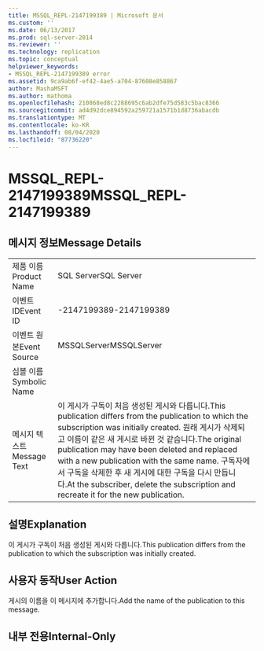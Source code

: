 ```yaml
---
title: MSSQL_REPL-2147199389 | Microsoft 문서
ms.custom: ''
ms.date: 06/13/2017
ms.prod: sql-server-2014
ms.reviewer: ''
ms.technology: replication
ms.topic: conceptual
helpviewer_keywords:
- MSSQL_REPL-2147199389 error
ms.assetid: 9ca9ab6f-ef42-4ae5-a704-87608e858867
author: MashaMSFT
ms.author: mathoma
ms.openlocfilehash: 210868ed8c2288695c6ab2dfe75d583c5bac8366
ms.sourcegitcommit: ad4d92dce894592a259721a1571b1d8736abacdb
ms.translationtype: MT
ms.contentlocale: ko-KR
ms.lasthandoff: 08/04/2020
ms.locfileid: "87736220"
---
```

# <a name="mssql_repl-2147199389"></a><span data-ttu-id="22070-102">MSSQL_REPL-2147199389</span><span class="sxs-lookup"><span data-stu-id="22070-102">MSSQL_REPL-2147199389</span></span>
    
## <a name="message-details"></a><span data-ttu-id="22070-103">메시지 정보</span><span class="sxs-lookup"><span data-stu-id="22070-103">Message Details</span></span>  
  
|||  
|-|-|  
|<span data-ttu-id="22070-104">제품 이름</span><span class="sxs-lookup"><span data-stu-id="22070-104">Product Name</span></span>|<span data-ttu-id="22070-105">SQL Server</span><span class="sxs-lookup"><span data-stu-id="22070-105">SQL Server</span></span>|  
|<span data-ttu-id="22070-106">이벤트 ID</span><span class="sxs-lookup"><span data-stu-id="22070-106">Event ID</span></span>|<span data-ttu-id="22070-107">-2147199389</span><span class="sxs-lookup"><span data-stu-id="22070-107">-2147199389</span></span>|  
|<span data-ttu-id="22070-108">이벤트 원본</span><span class="sxs-lookup"><span data-stu-id="22070-108">Event Source</span></span>|<span data-ttu-id="22070-109">MSSQLServer</span><span class="sxs-lookup"><span data-stu-id="22070-109">MSSQLServer</span></span>|  
|<span data-ttu-id="22070-110">심볼 이름</span><span class="sxs-lookup"><span data-stu-id="22070-110">Symbolic Name</span></span>||  
|<span data-ttu-id="22070-111">메시지 텍스트</span><span class="sxs-lookup"><span data-stu-id="22070-111">Message Text</span></span>|<span data-ttu-id="22070-112">이 게시가 구독이 처음 생성된 게시와 다릅니다.</span><span class="sxs-lookup"><span data-stu-id="22070-112">This publication differs from the publication to which the subscription was initially created.</span></span> <span data-ttu-id="22070-113">원래 게시가 삭제되고 이름이 같은 새 게시로 바뀐 것 같습니다.</span><span class="sxs-lookup"><span data-stu-id="22070-113">The original publication may have been deleted and replaced with a new publication with the same name.</span></span> <span data-ttu-id="22070-114">구독자에서 구독을 삭제한 후 새 게시에 대한 구독을 다시 만듭니다.</span><span class="sxs-lookup"><span data-stu-id="22070-114">At the subscriber, delete the subscription and recreate it for the new publication.</span></span>|  
  
## <a name="explanation"></a><span data-ttu-id="22070-115">설명</span><span class="sxs-lookup"><span data-stu-id="22070-115">Explanation</span></span>  
 <span data-ttu-id="22070-116">이 게시가 구독이 처음 생성된 게시와 다릅니다.</span><span class="sxs-lookup"><span data-stu-id="22070-116">This publication differs from the publication to which the subscription was initially created.</span></span>  
  
## <a name="user-action"></a><span data-ttu-id="22070-117">사용자 동작</span><span class="sxs-lookup"><span data-stu-id="22070-117">User Action</span></span>  
 <span data-ttu-id="22070-118">게시의 이름을 이 메시지에 추가합니다.</span><span class="sxs-lookup"><span data-stu-id="22070-118">Add the name of the publication to this message.</span></span>  
  
## <a name="internal-only"></a><span data-ttu-id="22070-119">내부 전용</span><span class="sxs-lookup"><span data-stu-id="22070-119">Internal-Only</span></span>  
  
